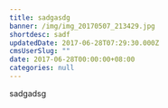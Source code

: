 ```yaml
---
title: sadgasdg
banner: /img/img_20170507_213429.jpg
shortdesc: sadf
updatedDate: 2017-06-28T07:29:30.000Z
cmsUserSlug: ""
date: 2017-06-28T00:00:00+08:00
categories: null
---
```


sadgadsg